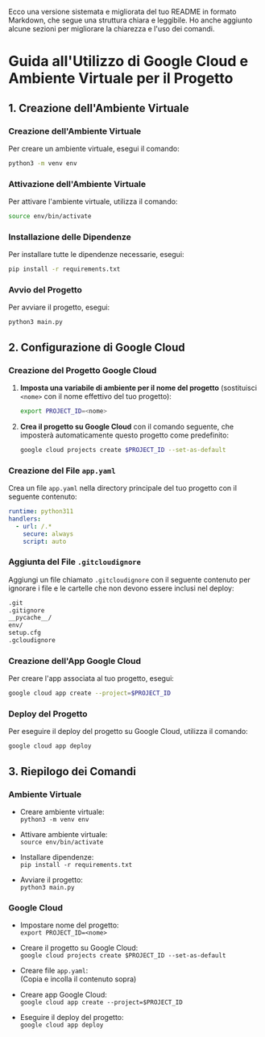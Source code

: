 Ecco una versione sistemata e migliorata del tuo README in formato Markdown, che segue una struttura chiara e leggibile. Ho anche aggiunto alcune sezioni per migliorare la chiarezza e l'uso dei comandi.

# Guida all'Utilizzo di Google Cloud e Ambiente Virtuale per il Progetto

## 1. Creazione dell'Ambiente Virtuale

### Creazione dell'Ambiente Virtuale

Per creare un ambiente virtuale, esegui il comando:

```bash
python3 -m venv env
```

### Attivazione dell'Ambiente Virtuale

Per attivare l'ambiente virtuale, utilizza il comando:

```bash
source env/bin/activate
```

### Installazione delle Dipendenze

Per installare tutte le dipendenze necessarie, esegui:

```bash
pip install -r requirements.txt
```

### Avvio del Progetto

Per avviare il progetto, esegui:

```bash
python3 main.py
```

## 2. Configurazione di Google Cloud

### Creazione del Progetto Google Cloud

1. **Imposta una variabile di ambiente per il nome del progetto** (sostituisci `<nome>` con il nome effettivo del tuo progetto):

   ```bash
   export PROJECT_ID=<nome>
   ```

2. **Crea il progetto su Google Cloud** con il comando seguente, che imposterà automaticamente questo progetto come predefinito:

   ```bash
   google cloud projects create $PROJECT_ID --set-as-default
   ```

### Creazione del File `app.yaml`

Crea un file `app.yaml` nella directory principale del tuo progetto con il seguente contenuto:

```yaml
runtime: python311
handlers:
  - url: /.*
    secure: always
    script: auto
```

### Aggiunta del File `.gitcloudignore`

Aggiungi un file chiamato `.gitcloudignore` con il seguente contenuto per ignorare i file e le cartelle che non devono essere inclusi nel deploy:

```bash
.git
.gitignore
__pycache__/
env/
setup.cfg
.gcloudignore
```

### Creazione dell'App Google Cloud

Per creare l'app associata al tuo progetto, esegui:

```bash
google cloud app create --project=$PROJECT_ID
```

### Deploy del Progetto

Per eseguire il deploy del progetto su Google Cloud, utilizza il comando:

```bash
google cloud app deploy
```

## 3. Riepilogo dei Comandi

### Ambiente Virtuale

- Creare ambiente virtuale:  
  `python3 -m venv env`
  
- Attivare ambiente virtuale:  
  `source env/bin/activate`

- Installare dipendenze:  
  `pip install -r requirements.txt`

- Avviare il progetto:  
  `python3 main.py`

### Google Cloud

- Impostare nome del progetto:  
  `export PROJECT_ID=<nome>`

- Creare il progetto su Google Cloud:  
  `google cloud projects create $PROJECT_ID --set-as-default`

- Creare file `app.yaml`:  
  (Copia e incolla il contenuto sopra)

- Creare app Google Cloud:  
  `google cloud app create --project=$PROJECT_ID`

- Eseguire il deploy del progetto:  
  `google cloud app deploy`
